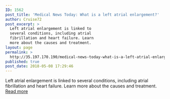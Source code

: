 ```yaml
---
ID: 1562
post_title: 'Medical News Today: What is a left atrial enlargement?'
author: Cruise72
post_excerpt: >
  Left atrial enlargement is linked to
  several conditions, including atrial
  fibrillation and heart failure. Learn
  more about the causes and treatment.
layout: page
permalink: >
  http://35.197.170.190/medical-news-today-what-is-a-left-atrial-enlargement/
published: true
post_date: 2018-05-08 17:29:46
---
```

Left atrial enlargement is linked to several conditions, including atrial fibrillation and heart failure. Learn more about the causes and treatment.<br/><a style="white-space: nowrap" href="https://www.medicalnewstoday.com/articles/321242.php" class="button purchase" rel="nofollow noopener" target="_blank">Read more</a>